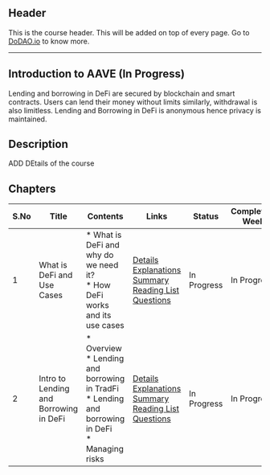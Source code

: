 ## Header
This is the course header. This will be added on top of every page. Go to [DoDAO.io](https://www.dodao.io) to know more.

 ---

 ## Introduction to AAVE (In Progress)
 Lending and borrowing in DeFi are secured by blockchain and smart contracts. Users can lend their money without limits 
similarly, withdrawal is also limitless. Lending and Borrowing in DeFi is anonymous hence privacy is maintained.

 
 ## Description
 ADD DEtails of the course

 
 ## Chapters
 
 | S.No        | Title       | Contents   | Links      | Status      | Completion Week |
 | ----------- | ----------- |----------- |----------- | ----------- | ----------- |
 | 1      | What is DeFi and Use Cases | * What is DeFi and why do we need it?<br/> * How DeFi works and its use cases| [Details](generated/topics/what-is-defi.md) <br/> [Explanations](generated/explanations/intro-to-defi.md) <br/> [Summary](generated/summaries/intro-to-defi.md) <br/> [Reading List](generated/readings/intro-to-defi.md) <br/> [Questions](generated/questions/intro-to-defi.md) | In Progress | In Progress |
 | 2      | Intro to Lending and Borrowing in DeFi | * Overview<br/> * Lending and borrowing in TradFi<br/> * Lending and borrowing in DeFi<br/> * Managing risks| [Details](generated/topics/lending-and-borrowing-in-defi.md) <br/> [Explanations](generated/explanations/intro-to-lending-borrowing.md) <br/> [Summary](generated/summaries/intro-to-lending-borrowing.md) <br/> [Reading List](generated/readings/intro-to-lending-borrowing.md) <br/> [Questions](generated/questions/intro-to-lending-borrowing.md) | In Progress | In Progress | 
